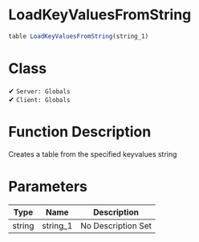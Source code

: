 # LoadKeyValuesFromString
```js	
table LoadKeyValuesFromString(string_1)
```
# Class
✔ `Server: Globals`  
✔ `Client: Globals`  

# Function Description
Creates a table from the specified keyvalues string
# Parameters
Type|Name|Description
--|--|--
string|string_1|No Description Set
